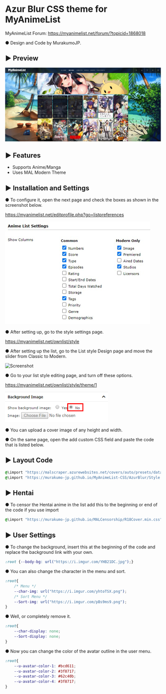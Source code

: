 # Azur Blur CSS theme for MyAnimeList

MyAnimeList Forum: https://myanimelist.net/forum/?topicid=1868018

● Design and Code by MurakumoJP.

## ► Preview
![Screenshot](AzurBlur.jpg?raw=true)

## ► Features

* Supports Anime/Manga
* Uses MAL Modern Theme

## ► Installation and Settings

● To configure it, open the next page and check the boxes as shown in the screenshot below.

https://myanimelist.net/editprofile.php?go=listpreferences

![Screenshot](Settings/AnimeListSettings.jpg?raw=true)

● After setting up, go to the style settings page.

https://myanimelist.net/ownlist/style

● After setting up the list, go to the List style Design page and move the slider from Classic to Modern.

![Screenshot](../Eorzea_Collection/preview/ListSettings/StyleEdit.png?raw=true)

● Go to your list style editing page, and turn off these options.

https://myanimelist.net/ownlist/style/theme/1

![Screenshot](Settings/BgOff.jpg?raw=true)

● You can upload a cover image of any height and width.

● On the same page, open the add custom CSS field and paste the code that is listed below.

## ► Layout Code

```css
@\import "https://malscraper.azurewebsites.net/covers/auto/presets/dataimagelinkafter";
@\import "https://murakumo-jp.github.io/MyAnimeList-CSS/AzurBlur/Style.min.css";
```
## ► Hentai

● To censor the Hentai anime in the list add this to the beginning or end of the code if you use import

```css
@\import "https://murakumo-jp.github.io/MALCensorship/R18Cover.min.css";
```

## ► User Settings

● To change the background, insert this at the beginning of the code and replace the background link with your own.

```css
:root {--body-bg: url("https://i.imgur.com/YHB21DC.jpg");}
```

● You can also change the character in the menu and sort.

```css
:root{
	/* Menu */
	--char-img: url("https://i.imgur.com/yhtoTSX.png");
	/* Sort Menu */
	--Sort-img: url("https://i.imgur.com/pBs9ms9.png");
}
```

● Well, or completely remove it.

```css
:root{
	--char-display: none;
	--Sort-display: none;
}
```
● Now you can change the color of the avatar outline in the user menu.

```css
:root{
    --u-avatar-color-1: #bcd611;
    --u-avatar-color-2: #3f8717;
    --u-avatar-color-3: #62c40b;
    --u-avatar-color-4: #3f8717;
}
```

